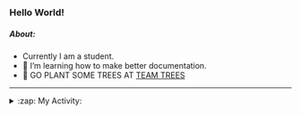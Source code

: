 ### Hello World!

##### About:
- Currently I am a student.
- 🌱 I’m learning how to make better documentation.
- 🌱 GO PLANT SOME TREES AT [TEAM TREES](https://teamtrees.org/)

---
<details>
  <summary>:zap: My Activity:</summary>
  
<!--START_SECTION:waka-->
![Code Time](http://img.shields.io/badge/Code%20Time-1%2C152%20hrs%205%20mins-blue)

**I'm a Night 🦉** 

```text
🌞 Morning                1439 commits        ██░░░░░░░░░░░░░░░░░░░░░░░   09.24 % 
🌆 Daytime                5495 commits        █████████░░░░░░░░░░░░░░░░   35.29 % 
🌃 Evening                4500 commits        ███████░░░░░░░░░░░░░░░░░░   28.90 % 
🌙 Night                  4139 commits        ███████░░░░░░░░░░░░░░░░░░   26.58 % 
```
📅 **I'm Most Productive on Wednesday** 

```text
Monday                   2336 commits        ████░░░░░░░░░░░░░░░░░░░░░   15.00 % 
Tuesday                  2040 commits        ███░░░░░░░░░░░░░░░░░░░░░░   13.10 % 
Wednesday                3584 commits        ██████░░░░░░░░░░░░░░░░░░░   23.01 % 
Thursday                 1948 commits        ███░░░░░░░░░░░░░░░░░░░░░░   12.51 % 
Friday                   1528 commits        ██░░░░░░░░░░░░░░░░░░░░░░░   09.81 % 
Saturday                 1386 commits        ██░░░░░░░░░░░░░░░░░░░░░░░   08.90 % 
Sunday                   2751 commits        ████░░░░░░░░░░░░░░░░░░░░░   17.67 % 
```


📊 **This Week I Spent My Time On** 

```text
🔥 Editors: 
VS Code                  6 hrs 13 mins       █████████████████████████   100.00 % 

🐱‍💻 Projects: 
giveth-dapps-v2          3 hrs 44 mins       ███████████████░░░░░░░░░░   60.11 % 
praise                   2 hrs 28 mins       ██████████░░░░░░░░░░░░░░░   39.89 % 
```


 Last Updated on 14/07/2023 19:09:51 UTC
<!--END_SECTION:waka-->
</details>
